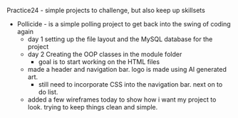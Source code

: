 Practice24 - simple projects to challenge, but also keep up skillsets
  - Pollicide - is a simple polling project to get back into the swing of coding again
    - day 1 setting up the file layout and the MySQL database for the project
    - day 2 Creating the OOP classes in the module folder
        - goal is to start working on the HTML files
    - made a header and navigation bar. logo is made using AI generated art. 
        - still need to incorporate CSS into the navigation bar. next on to do list.
    - added a few wireframes today to show how i want my project to look. trying to keep things clean and simple.
